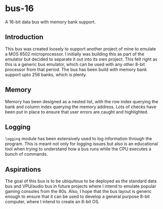 # bus-16
A 16-bit data bus with memory bank support.

## Introduction
This bus was created loosely to support another project of mine to emulate a MOS 6502 microprocessor. I initially was building this as part of the emulator but decided to separate it out into its own project. This felt right as this is a generic bus emulator, which can be used with any other 8-bit processor from that period. The bus has been build with memory bank support upto 256 banks, which is plenty. 

## Memory
Memory has been designed as a nested list, with the row index querying the bank and column index querying the memory address. Lots of checks have been put in place to ensure that user errors are caught and highlighted. 

## Logging
`logging` module has been extensively used to log information through the program. This is meant not only for logging issues but also is an educational tool when trying to understand how a bus runs while the CPU executes a bunch of commands. 

## Aspirations
The goal of this bus is to be ubiquitous to be deployed as the standard data bus and VPU/audio bus in future projects where I intend to emulate popular gaming consoles from the 80s. Also, I hope that the bus layout is generic enough to ensure that it can be used to develop a general purpose 8-bit computer, where I intend to create an 8-bit OS. 
